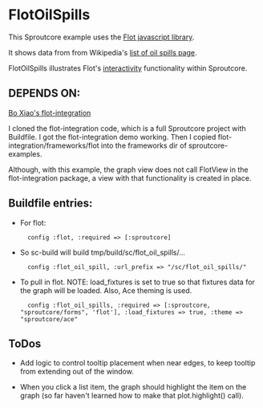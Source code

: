 FlotOilSpills
=================

This Sproutcore example uses the [Flot javascript library](http://code.google.com/p/flot/).

It shows data from from Wikipedia's [list of oil spills page](http://en.wikipedia.org/wiki/List_of_oil_spills).

FlotOilSpills illustrates Flot's [interactivity](http://people.iola.dk/olau/flot/examples/interacting.html) functionality within Sproutcore.

DEPENDS ON:
-----------

[Bo Xiao's flot-integration](http://github.com/imxiaobo/iamxiaobo/tree/master/flot-integration)

I cloned the flot-integration code, which is a full Sproutcore project
with Buildfile. I got the flot-integration demo working. Then I copied
flot-integration/frameworks/flot into the frameworks dir of sproutcore-examples.

Although, with this example, the graph view does not call FlotView in the flot-integration package, a view with that functionality is created in place.
    
Buildfile entries:
------------------
         
* For flot:
 
        config :flot, :required => [:sproutcore]

* So sc-build will build tmp/build/sc/flot_oil_spills/... 
     
        config :flot_oil_spill, :url_prefix => "/sc/flot_oil_spills/"
         
* To pull in flot.  NOTE: load_fixtures is set to true so that fixtures data for the graph will be loaded. Also, Ace theming is used.
                            
        config :flot_oil_spills, :required => [:sproutcore, "sproutcore/forms", 'flot'], :load_fixtures => true, :theme => "sproutcore/ace"


ToDos
-----

* Add logic to control tooltip placement when near edges, to keep tooltip from extending out of the window.

* When you click a list item, the graph should highlight the item on the graph (so far haven't learned how to make that plot.highlight() call).



